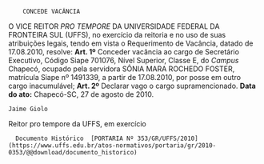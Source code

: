         CONCEDE VACÂNCIA  

 O VICE REITOR *PRO TEMPORE*  DA UNIVERSIDADE FEDERAL DA FRONTEIRA SUL (UFFS), no exercício da reitoria e no uso de suas atribuições legais, tendo em vista o Requerimento de Vacância, datado de 17.08.2010, resolve:   **Art. 1º**  Conceder vacância ao cargo de Secretário Executivo, Código Siape 701076, Nível Superior, Classe E, do *Campus*  Chapecó, ocupado pela servidora SÔNIA MARA ROCHEDO FOSTER, matrícula Siape nº 1491339, a partir de 17.08.2010, por posse em outro cargo inacumulável;   **Art. 2º**  Declarar vago o cargo supramencionado.        **Data do ato:** Chapecó-SC, 27 de agosto de 2010.   
 

    Jaime Giolo   
 Reitor pro tempore da UFFS, em exercício 

      Documento Histórico  [PORTARIA Nº 353/GR/UFFS/2010](https://www.uffs.edu.br/atos-normativos/portaria/gr/2010-0353/@@download/documento_historico)     
      